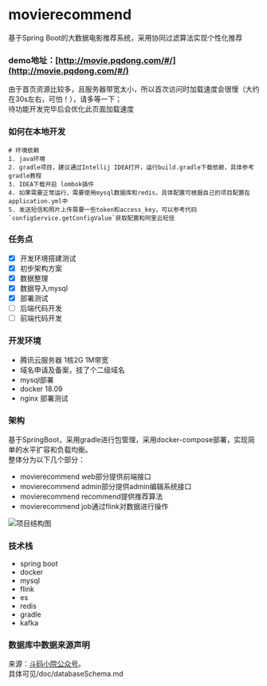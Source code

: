 # movierecommend
基于Spring Boot的大数据电影推荐系统，采用协同过滤算法实现个性化推荐  

### demo地址：[http://movie.pqdong.com/#/](http://movie.pqdong.com/#/)
由于首页资源比较多，且服务器带宽太小，所以首次访问时加载速度会很慢（大约在30s左右，可怕！），请多等一下；  
待功能开发完毕后会优化此页面加载速度  

### 如何在本地开发
```
# 环境依赖
1. java环境
2. gradle项目，建议通过Intellij IDEA打开，运行build.gradle下载依赖，具体参考gradle教程
3. IDEA下载开启 lombok插件
4. 如果需要正常运行，需要使用mysql数据库和redis，具体配置可根据自己的项目配置在application.yml中
5. 发送短信和照片上传需要一些token和access_key，可以参考代码`configService.getConfigValue`获取配置和阿里云短信
```

### 任务点
- [x] 开发环境搭建测试
- [x] 初步架构方案
- [x] 数据整理
- [x] 数据导入mysql
- [x] 部署测试
- [ ] 后端代码开发
- [ ] 前端代码开发

### 开发环境
* 腾讯云服务器 1核2G 1M带宽
* 域名申请及备案，挂了个二级域名
* mysql部署
* docker 18.09
* nginx 部署测试

### 架构
基于SpringBoot，采用gradle进行包管理，采用docker-compose部署，实现简单的水平扩容和负载均衡。  
整体分为以下几个部分：  
* movierecommend web部分提供前端接口
* movierecommend admin部分提供admin编辑系统接口
* movierecommend recommend提供推荐算法
* movierecommend job通过flink对数据进行操作

![项目结构图](http://ydschool-online.nos.netease.com/1582746970143Snipaste_2020-02-26_22-19-39.png)

### 技术栈
* spring boot
* docker
* mysql
* flink
* es
* redis
* gradle
* kafka

### 数据库中数据来源声明 
来源：[斗码小院公众号](http://www.csuldw.com/assets/articleImg/2019/code-main-fun.png)。  
具体可见/doc/databaseSchema.md

